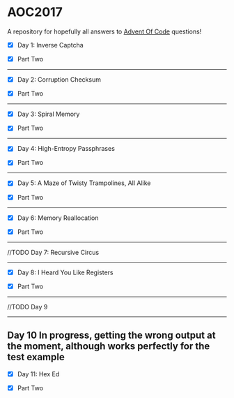 # AOC2017

A repository for hopefully all answers to [Advent Of Code](http://adventofcode.com/2017) questions!
- [x] Day 1: Inverse Captcha 

- [x] Part Two
----
- [x] Day 2: Corruption Checksum 

- [x] Part Two

----
- [x] Day 3: Spiral Memory 

- [x] Part Two

----
- [x] Day 4: High-Entropy Passphrases

- [x] Part Two

----

- [x] Day 5: A Maze of Twisty Trampolines, All Alike

- [x] Part Two
----

- [x] Day 6: Memory Reallocation 

- [x] Part Two
----

//TODO Day 7: Recursive Circus

----

- [x] Day 8: I Heard You Like Registers

- [x] Part Two

----
//TODO Day 9

----

Day 10
In progress, getting the wrong output at the moment, although works perfectly for the test example
----
- [x] Day 11: Hex Ed

- [x] Part Two


